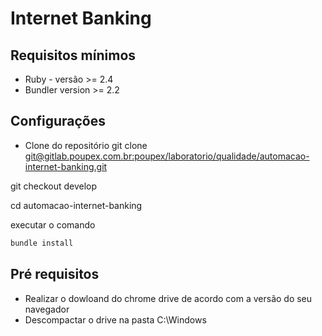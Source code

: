 # Internet Banking #

## Requisitos mínimos

- Ruby - versão >= 2.4
- Bundler version >= 2.2

## Configurações

- Clone do repositório
git clone [git@gitlab.poupex.com.br:poupex/laboratorio/qualidade/automacao-internet-banking.git](url)

git checkout develop

cd automacao-internet-banking

executar o comando 

```sh
bundle install

```

## Pré requisitos

- Realizar o dowloand do chrome drive de acordo com a versão do seu navegador
- Descompactar o drive na pasta C:\Windows